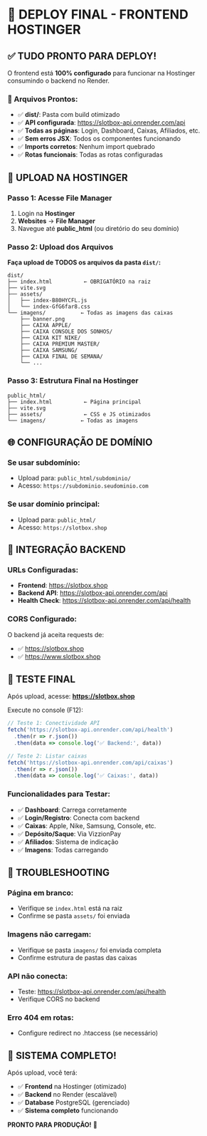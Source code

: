 # 🚀 DEPLOY FINAL - FRONTEND HOSTINGER

## ✅ TUDO PRONTO PARA DEPLOY!

O frontend está **100% configurado** para funcionar na Hostinger consumindo o backend no Render.

### 📁 Arquivos Prontos:
- ✅ **dist/**: Pasta com build otimizado
- ✅ **API configurada**: https://slotbox-api.onrender.com/api  
- ✅ **Todas as páginas**: Login, Dashboard, Caixas, Afiliados, etc.
- ✅ **Sem erros JSX**: Todos os componentes funcionando
- ✅ **Imports corretos**: Nenhum import quebrado
- ✅ **Rotas funcionais**: Todas as rotas configuradas

## 🔧 UPLOAD NA HOSTINGER

### Passo 1: Acesse File Manager
1. Login na **Hostinger**
2. **Websites** → **File Manager** 
3. Navegue até **public_html** (ou diretório do seu domínio)

### Passo 2: Upload dos Arquivos
**Faça upload de TODOS os arquivos da pasta `dist/`:**

```
dist/
├── index.html          ← OBRIGATÓRIO na raiz
├── vite.svg           
├── assets/
│   ├── index-B80HYCFL.js
│   └── index-GfG6far8.css
└── imagens/           ← Todas as imagens das caixas
    ├── banner.png
    ├── CAIXA APPLE/
    ├── CAIXA CONSOLE DOS SONHOS/
    ├── CAIXA KIT NIKE/
    ├── CAIXA PREMIUM MASTER/
    ├── CAIXA SAMSUNG/
    ├── CAIXA FINAL DE SEMANA/
    └── ...
```

### Passo 3: Estrutura Final na Hostinger
```
public_html/
├── index.html          ← Página principal
├── vite.svg
├── assets/             ← CSS e JS otimizados
└── imagens/           ← Todas as imagens
```

## 🌐 CONFIGURAÇÃO DE DOMÍNIO

### Se usar subdomínio:
- Upload para: `public_html/subdominio/`
- Acesso: `https://subdominio.seudominio.com`

### Se usar domínio principal:
- Upload para: `public_html/`
- Acesso: `https://slotbox.shop`

## 🔗 INTEGRAÇÃO BACKEND

### URLs Configuradas:
- **Frontend**: https://slotbox.shop
- **Backend API**: https://slotbox-api.onrender.com/api
- **Health Check**: https://slotbox-api.onrender.com/api/health

### CORS Configurado:
O backend já aceita requests de:
- ✅ https://slotbox.shop
- ✅ https://www.slotbox.shop

## 🧪 TESTE FINAL

Após upload, acesse: **https://slotbox.shop**

Execute no console (F12):
```javascript
// Teste 1: Conectividade API
fetch('https://slotbox-api.onrender.com/api/health')
  .then(r => r.json())
  .then(data => console.log('✅ Backend:', data))

// Teste 2: Listar caixas
fetch('https://slotbox-api.onrender.com/api/caixas')
  .then(r => r.json())
  .then(data => console.log('✅ Caixas:', data))
```

### Funcionalidades para Testar:
- ✅ **Dashboard**: Carrega corretamente
- ✅ **Login/Registro**: Conecta com backend
- ✅ **Caixas**: Apple, Nike, Samsung, Console, etc.
- ✅ **Depósito/Saque**: Via VizzionPay
- ✅ **Afiliados**: Sistema de indicação
- ✅ **Imagens**: Todas carregando

## 🚨 TROUBLESHOOTING

### Página em branco:
- Verifique se `index.html` está na raiz
- Confirme se pasta `assets/` foi enviada

### Imagens não carregam:
- Verifique se pasta `imagens/` foi enviada completa
- Confirme estrutura de pastas das caixas

### API não conecta:
- Teste: https://slotbox-api.onrender.com/api/health
- Verifique CORS no backend

### Erro 404 em rotas:
- Configure redirect no .htaccess (se necessário)

## 🎉 SISTEMA COMPLETO!

Após upload, você terá:
- ✅ **Frontend** na Hostinger (otimizado)
- ✅ **Backend** no Render (escalável) 
- ✅ **Database** PostgreSQL (gerenciado)
- ✅ **Sistema completo** funcionando

**PRONTO PARA PRODUÇÃO!** 🚀
